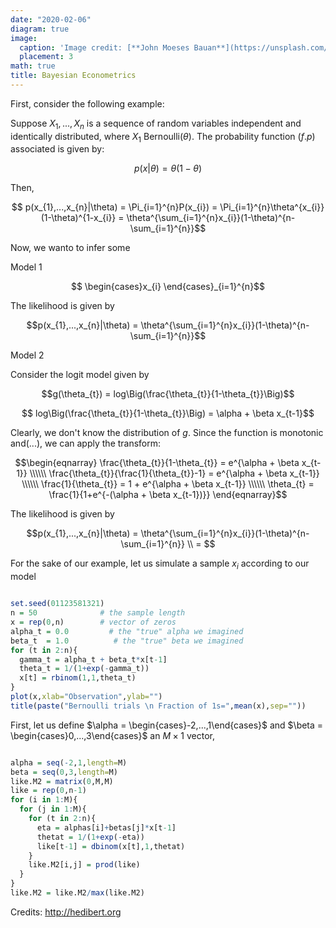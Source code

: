 ```yaml
---
date: "2020-02-06"
diagram: true
image: 
  caption: 'Image credit: [**John Moeses Bauan**](https://unsplash.com/photos/OGZtQF8iC0g)'
  placement: 3
math: true
title: Bayesian Econometrics 
---
```


First, consider the following example:

Suppose $X_{1},...,X_{n}$ is a sequence of random variables independent and identically distributed, where $X_{1} ~ \mbox{Bernoulli}(\theta)$. The probability function $(f.p)$ associated is given by:


$$ p(x|\theta) = \theta(1-\theta)$$  

Then, 

$$ p(x_{1},...,x_{n}|\theta) = \Pi_{i=1}^{n}P(x_{i}) = \Pi_{i=1}^{n}\theta^{x_{i}}(1-\theta)^{1-x_{i}} = \theta^{\sum_{i=1}^{n}x_{i}}(1-\theta)^{n-\sum_{i=1}^{n}}$$


Now, we wanto to infer some 

Model 1

$$ \begin{cases}x_{i} \end{cases}_{i=1}^{n}$$

The likelihood is given by

$$p(x_{1},...,x_{n}|\theta) =  \theta^{\sum_{i=1}^{n}x_{i}}(1-\theta)^{n-\sum_{i=1}^{n}}$$



Model 2

Consider the logit model given by

$$g(\theta_{t}) = log\Big(\frac{\theta_{t}}{1-\theta_{t}}\Big)$$


$$ log\Big(\frac{\theta_{t}}{1-\theta_{t}}\Big) = \alpha + \beta x_{t-1}$$  

Clearly, we don't know the distribution of $g$. Since the function is monotonic and(...), we can apply the transform:

$$\begin{eqnarray} \frac{\theta_{t}}{1-\theta_{t}} = e^{\alpha + \beta x_{t-1}} \\\\\\ \frac{\theta_{t}}{\frac{1}{\theta_{t}}-1} = e^{\alpha + \beta x_{t-1}} \\\\\\
\frac{1}{\theta_{t}} = 1 + e^{\alpha + \beta x_{t-1}} \\\\\\ 
\theta_{t} = \frac{1}{1+e^{-(\alpha + \beta x_{t-1})}} \end{eqnarray}$$


The likelihood is given by

$$p(x_{1},...,x_{n}|\theta) =  \theta^{\sum_{i=1}^{n}x_{i}}(1-\theta)^{n-\sum_{i=1}^{n}} \\
= $$

For the sake of our example, let us simulate a sample $x_{i}$ according to our model

```R

set.seed(01123581321)
n = 50              # the sample length
x = rep(0,n)        # vector of zeros
alpha_t = 0.0         # the "true" alpha we imagined
beta_t  = 1.0          # the "true" beta we imagined
for (t in 2:n){                 
  gamma_t = alpha_t + beta_t*x[t-1]   
  theta_t = 1/(1+exp(-gamma_t))
  x[t] = rbinom(1,1,theta_t)
}
plot(x,xlab="Observation",ylab="")
title(paste("Bernoulli trials \n Fraction of 1s=",mean(x),sep=""))


```


First, let us define $\alpha = \begin{cases}-2,...,1\end{cases}$ and  $\beta = \begin{cases}0,...,3\end{cases}$ an $M \times 1$ vector, 

```R

alpha = seq(-2,1,length=M)     
beta = seq(0,3,length=M)
like.M2 = matrix(0,M,M)
like = rep(0,n-1)
for (i in 1:M){
  for (j in 1:M){
    for (t in 2:n){
      eta = alphas[i]+betas[j]*x[t-1]
      thetat = 1/(1+exp(-eta))
      like[t-1] = dbinom(x[t],1,thetat)
    }
    like.M2[i,j] = prod(like)
  }
}
like.M2 = like.M2/max(like.M2)

```




Credits: http://hedibert.org